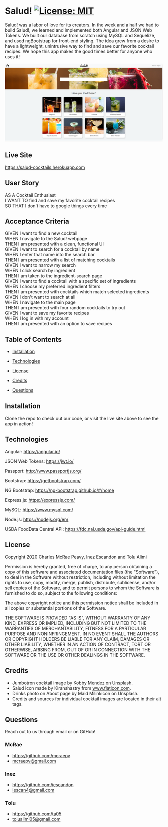 # Salud! [![License: MIT](https://img.shields.io/badge/License-MIT-yellow.svg)](https://opensource.org/licenses/MIT)

Salud! was a labor of love for its creators. In the week and a half we had to
build Salud!, we learned and implemented both Angular and JSON Web Tokens. We
built our database from scratch using MySQL and Sequelize, and used ngBootstrap
for front-end styling. The idea grew from a desire to have a lightweight,
unintrusive way to find and save our favorite cocktail recipes. We hope this app
makes the good times better for anyone who uses it!

![Home Page](./assets/saludpic.png)

## Live Site

https://salud-cocktails.herokuapp.com

## User Story

AS A Cocktail Enthusiast  
I WANT TO find and save my favorite cocktail recipes  
SO THAT I don't have to google things every time

## Acceptance Criteria

GIVEN I want to find a new cocktail  
WHEN I navigate to the Salud! webpage  
THEN I am presented with a clean, functional UI  
GIVEN I want to search for a cocktail by name  
WHEN I enter that name into the search bar  
THEN I am presented with a list of matching cocktails  
GIVEN I want to narrow my search  
WHEN I click search by ingredient  
THEN I am taken to the ingredient-search page  
GIVEN I want to find a cocktail with a specific set of ingredients  
WHEN I choose my preferred ingredient filters  
THEN I am presented with cocktails which match selected ingredients  
GIVEN I don't want to search at all  
WHEN I navigate to the main page  
THEN I am presented with four random cocktails to try out  
GIVEN I want to save my favorite recipes  
WHEN I log in with my account  
THEN I am presented with an option to save recipes

## Table of Contents

- [Installation](#installation)

- [Technologies](#technologies)

- [License](#license)

- [Credits](#credits)

- [Questions](#questions)

## Installation

Clone the repo to check out our code, or visit the live site above to see the
app in action!

## Technologies

Angular: https://angular.io/

JSON Web Tokens: https://jwt.io/

Passport: http://www.passportjs.org/

Bootstrap: https://getbootstrap.com/

NG Bootstrap: https://ng-bootstrap.github.io/#/home

Express.js: https://expressjs.com/

MySQL: https://www.mysql.com/

Node.js: https://nodejs.org/en/

USDA FoodData Central API: https://fdc.nal.usda.gov/api-guide.html

## License

Copyright 2020 Charles McRae Peavy, Inez Escandon and Tolu Alimi

Permission is hereby granted, free of charge, to any person obtaining a copy of
this software and associated documentation files (the "Software"), to deal in
the Software without restriction, including without limitation the rights to
use, copy, modify, merge, publish, distribute, sublicense, and/or sell copies of
the Software, and to permit persons to whom the Software is furnished to do so,
subject to the following conditions:

The above copyright notice and this permission notice shall be included in all
copies or substantial portions of the Software.

THE SOFTWARE IS PROVIDED "AS IS", WITHOUT WARRANTY OF ANY KIND, EXPRESS OR
IMPLIED, INCLUDING BUT NOT LIMITED TO THE WARRANTIES OF MERCHANTABILITY, FITNESS
FOR A PARTICULAR PURPOSE AND NONINFRINGEMENT. IN NO EVENT SHALL THE AUTHORS OR
COPYRIGHT HOLDERS BE LIABLE FOR ANY CLAIM, DAMAGES OR OTHER LIABILITY, WHETHER
IN AN ACTION OF CONTRACT, TORT OR OTHERWISE, ARISING FROM, OUT OF OR IN
CONNECTION WITH THE SOFTWARE OR THE USE OR OTHER DEALINGS IN THE SOFTWARE.

## Credits

- Jumbotron cocktail image by Kobby Mendez on Unsplash.
- Salud icon made by Kiranshastry from www.flaticon.com.
- Drinks photo on About page by Maid Milinkicon on Unsplash.
- Credits and sources for individual cocktail images are located in their alt
  tags.

## Questions

Reach out to us through email or on GitHub!

### McRae

- https://github.com/mcraepv
- mcraepv@gmail.com

### Inez

- https://github.com/iescandon
- iescan4@gmail.com

### Tolu

- https://github.com/ta05
- tolualimi05@gmail.com
